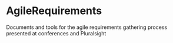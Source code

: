 # AgileRequirements
Documents and tools for the agile requirements gathering process presented at conferences and Pluralsight
